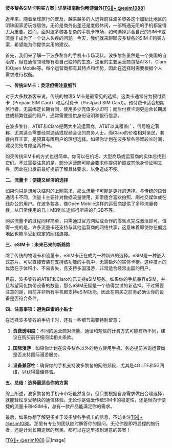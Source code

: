 **波多黎各SIM卡购买方案 | 详尽指南助你畅游海外[[TG💪+ @esim1088](https://t.me/s/esim1088)]**

近年来，随着全球旅行的普及，越来越多的人选择前往波多黎各这个加勒比地区的明珠国家游玩或居住。无论是商务出差还是度假休闲，一部畅通无阻的手机都显得尤为重要。然而，面对波多黎各复杂的手机卡市场，如何选择适合自己的SIM卡或流量卡成为了一个让人头疼的问题。今天，我们就来聊聊波多黎各的SIM卡购买方案，希望能为你提供实用的建议。

首先，我们来了解一下波多黎各的手机卡市场现状。波多黎各虽然是一个美国的自治邦，但在通信领域却有着自己独特的生态。这里的主要运营商包括AT&T、Claro和Open Mobile等。每个运营商都有其特点和优势，因此在选择时需要根据个人需求进行权衡。

**一、传统SIM卡：灵活但需注意细节**

对于大多数游客来说，传统的物理SIM卡是最常见的选择。这类卡通常分为预付费卡（Prepaid SIM Card）和后付费卡（Postpaid SIM Card）。预付费卡适合短期旅行者，无需绑定长期合同，使用多少充值多少即可；而后付费卡则更适合长期居住或频繁往返的用户，通常需要提供身份证明和银行信息。

在波多黎各，AT&T和Claro是两大主流运营商。AT&T以其覆盖广、信号稳定著称，尤其适合需要经常通话或视频会议的商务人士。而Claro的价格相对亲民，套餐内容丰富，是预算有限用户的理想选择。如果你计划在波多黎各停留较长时间，建议优先考虑这两种卡。

购买传统SIM卡的方式也很简单。你可以在机场、大型商场或运营商的实体店找到它们。不过需要注意的是，部分运营商可能会要求你提供护照或其他身份证明文件，因此在出发前最好提前了解具体要求，以免造成不便。

**二、流量卡：便捷又经济的选择**

如果你只是想解决临时的上网需求，那么流量卡可能是更好的选择。与传统的语音通话卡不同，流量卡主要针对数据流量使用，非常适合喜欢拍照、刷社交媒体或在线办公的用户。在波多黎各，像Open Mobile这样的运营商提供了多种流量套餐，从日常使用的几十MB到长途旅行所需的几GB不等。

购买流量卡的过程同样简单，只需通过官方网站或合作的零售点完成激活即可。值得一提的是，许多流量卡还支持与其他运营商的网络共享，这意味着即使你在偏远地区也能享受到稳定的网络连接。

**三、eSIM卡：未来已来的新趋势**

除了传统的物理卡和流量卡，eSIM卡正在成为一种新兴的选择。eSIM是一种嵌入式芯片，可以直接安装在支持该功能的手机中，无需额外的实体卡槽。这种技术的优势在于体积小、不易丢失，且支持多国漫游，非常适合经常出国的用户。

目前，波多黎各的AT&T和Claro均已支持eSIM服务。如果你的手机兼容eSIM，并且希望简化携带设备的数量，那么eSIM无疑是一个值得尝试的新选择。不过需要注意的是，目前并非所有手机都支持eSIM功能，因此在购买之前务必确认你的设备是否符合条件。

**四、注意事项：避免踩雷的小贴士**

在选择波多黎各的手机卡时，还有一些细节需要特别留意：

1. **资费透明度**：不同的运营商对流量、通话和短信的计费方式可能有所不同，建议在购买前仔细阅读相关条款。
   
2. **国际漫游**：如果你计划在波多黎各以外的地方使用手机，务必提前咨询运营商是否支持国际漫游服务。
   
3. **设备兼容性**：确保你的手机支持波多黎各的网络频段，尤其是4G LTE和5G网络，以获得最佳体验。

**五、总结：选择最适合你的方案**

综上所述，波多黎各的手机卡市场虽然复杂，但只要根据自身需求做出合理选择，就能轻松享受畅快的通信体验。无论你是偏爱传统SIM卡的稳定性，还是倾向于便捷的流量卡和eSIM卡，总有一款产品能满足你的需求。

最后，如果你想了解更多关于波多黎各手机卡的信息，不妨关注[TG💪+ @esim1088](https://t.me/s/esim1088)，那里有专业的团队随时解答你的疑问。无论你是即将启程的旅行者，还是计划长期定居的居民，都可以在这里找到满意的答案！

[[TG💪+ @esim1088](https://t.me/s/esim1088) ![Image](https://i.postimg.cc/4NQfJmqS/Snipaste-2025-05-13-00-14-12.png)]
